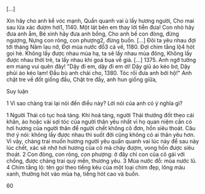 [...]

Xin hãy cho anh kể vóc mạnh,
Quấn quanh vai ủ lấy hương người,
Cho mai sau lửa xác đượm hơi1,
1140.    Một lát bên em thay lời tiễn đưa!
Con nhỏ hãy đưa anh ẵm,
Bé xinh hãy đưa anh bồng,
Cho anh bế con đòng, đừng ngượng,
Nựng con rỏng, con phượng2, đừng buồn.
[...]
Đôi ta yêu nhau đợi tới tháng Năm lau nở,
Đợi mùa nước đỗ3 cá về,
1180.    Đợi chim tằng lộ4 hót gọi hè.
Không lấy được nhau mùa hạ, ta sẽ lấy nhau mùa đông,
Không lấy được nhau thời trẻ, ta lấy nhau khi goá bụa về già.
[...]
1375.    Anh ngỡ tưởng em mang vui quên đây!
"Dậy đi em, dậy đi em ơi!
Dậy giũ áo kéo bơ,
Dậy phủi áo kéo lam!
Đầu bù anh chải cho,
1380.    Tóc rối đưa anh bới hộ!"
Anh chặt tre về đốt giống đầu,
Chặt tre đầy, anh hun giống giữa,

Suy luận

1 Vì sao chàng trai lại nói đến điều này? Lời nói của anh có ý nghĩa gì?

1 Người Thái có tục hoả táng. Khi hoả táng, người Thái thường đốt theo cái khăn, áo hoặc vải sợi tóc của người thân yêu nhất vì họ quan niệm cần có hơi hương của người thân để người chết không cô đơn, hồn siêu thoát. Câu thơ ý nói: không lấy được nhau thì suốt đời cũng không có ai thân yêu hơn. Vì vậy, chàng trai muốn hương người yêu quấn quanh vai lúc này để sau này lúc chết, xác sẽ nhớ hơi hương của cô mà cháy đượm, vong hồn được siêu thoát.
2 Con đòng, con rỏng, con phượng: ở đây chỉ con của cô gái với chồng, được chàng trai quý mến, thương yêu.
3 Mùa nước đỗ: mùa nước lũ.
4 Chim tằng lộ: tên gọi theo tiếng kêu của một loại chim đẹp, lông màu xanh, thường hót vào mùa hạ, tiếng hót cao và buồn.

60